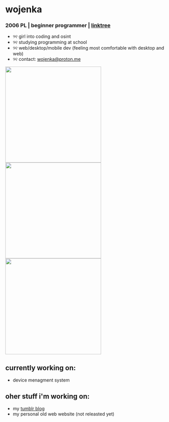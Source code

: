 # wojenka

### 2006 PL | beginner programmer | [linktree](https://linktr.ee/wojenka)

- ୨୧ girl into coding and osint 
- ୨୧ studying programming at school
- ୨୧ web/desktop/mobile dev (feeling most comfortable with desktop and web)
- ୨୧ contact: wojenka@proton.me

<img src="https://files.catbox.moe/6nkmbg.webp" width="300px"><img src="https://files.catbox.moe/6nkmbg.webp" width="300px"><img src="https://files.catbox.moe/6nkmbg.webp" width="300px">

## currently working on:
- device menagment system

## oher stuff i'm working on:

- my [tumblr blog](wojenka.tumblr.com)
- my personal old web website (not releasted yet)
